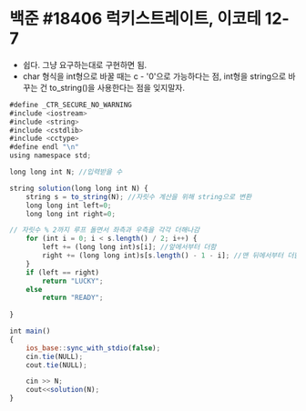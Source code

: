 # 백준 #18406 럭키스트레이트, 이코테 12-7
- 쉽다. 그냥 요구하는대로 구현하면 됨.
- char 형식을 int형으로 바꿀 때는 c - '0'으로 가능하다는 점, int형을 string으로 바꾸는 건 to_string()을 사용한다는 점을 잊지말자.

```jsx
#define _CTR_SECURE_NO_WARNING
#include <iostream>
#include <string>
#include <cstdlib>
#include <cctype>
#define endl "\n"
using namespace std;

long long int N; //입력받을 수

string solution(long long int N) {
	string s = to_string(N); //자릿수 계산을 위해 string으로 변환
	long long int left=0;
	long long int right=0;

// 자릿수 % 2까지 루프 돌면서 좌측과 우측을 각각 더해나감
	for (int i = 0; i < s.length() / 2; i++) {
		left += (long long int)s[i]; //앞에서부터 더함
		right += (long long int)s[s.length() - 1 - i]; //맨 뒤에서부터 더함
	}
	if (left == right)
		return "LUCKY";
	else
		return "READY";
	
}

int main()
{
	ios_base::sync_with_stdio(false);
	cin.tie(NULL);
	cout.tie(NULL);

	cin >> N;
	cout<<solution(N);
}
```
